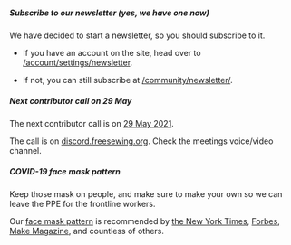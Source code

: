 ##### Subscribe to our newsletter (yes, we have one now)

We have decided to start a newsletter, so you should subscribe to it.

 - If you have an account on the site, head over to [/account/settings/newsletter](https://freesewing.org/account/settings/newsletter/).  

 - If not, you can still subscribe at [/community/newsletter/](https://freesewing.org/community/newsletter/).


##### Next contributor call on 29 May

The next contributor call is on [29 May 2021](https://github.com/freesewing/freesewing/issues/1039).

The call is on [discord.freesewing.org](https://discord.freesewing.org/).
Check the meetings voice/video channel.


##### COVID-19 face mask pattern

Keep those mask on people, and make sure to make your own so we can
leave the PPE for the frontline workers.

Our [face mask pattern](/blog/facemask-frenzy) is recommended by
[the New York Times](https://www.nytimes.com/2020/03/31/opinion/coronavirus-n95-mask.html),
[Forbes](https://www.forbes.com/sites/tjmccue/2020/03/20/calling-all-people-who-sew-and-make-you-can-help-solve-2020-n95-type-mask-shortage/),
[Make Magazine](https://makezine.com/projects/sew-your-own-face-mask-from-scratch/),
and countless of others.
